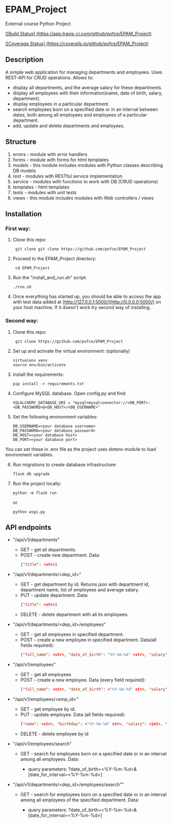 # EPAM_Project
External course Python Project

[![Build Status] (https://app.travis-ci.com/github/pofce/EPAM_Project)](https://app.travis-ci.com/github/pofce/EPAM_Project)

[![Coverage Status] (https://coveralls.io/github/pofce/EPAM_Project)](https://coveralls.io/github/pofce/EPAM_Project)

## Description
A simple web application for managing departments and employees. Uses REST-API
for CRUD operations. Allows to:

- display all departments, and the average salary for these departments.
- display all employees with their information(name, date of birth, salary,
  department).
- display employees in a particular department.
- search employees born on a specified date or in an interval between dates,
  both among all employees and employees of a particular department.
- add, update and delete departments and employees.

## Structure

1) errors - module with error handlers
2) forms - module with forms for html templates
3) models - this module includes modules with Python classes describing DB models
4) rest - modules with RESTful service implementation
5) service - modules with functions to work with DB (CRUD operations)
6) templates - html templates
7) tests - modules with unit tests
8) views - this module includes modules with Web controllers / views

## Installation
### First  way:
1. Clone this repo:

        git clone git clone https://github.com/pofce/EPAM_Project

2. Proceed to the EPAM_Project directory:
 
        cd EPAM_Project

3. Run the "install_and_run.sh" script:
      
       ./run.sh

4. Once everything has started up, you should be able to access the app with test data added at
   [http://127.0.0.1:5000/](http://0.0.0.0:5000/) on your host machine. If it doesn't work try 
   second way of installing.

### Second way:

1. Clone this repo:

        git clone https://github.com/pofce/EPAM_Project
2. Set up and activate the virtual environment: (optionally)
    ```
    virtualenv venv
    source env/bin/activate
    ```
3. Install the requirements:
    ```
    pip install -r requirements.txt
    ```
4. Configure MySQL database. Open config.py and find:
    ```
    SQLALCHEMY_DATABASE_URI = "mysql+mysqlconnector://<DB_PORT>:<DB_PASSWORD>@<DB_HOST>/<DB_USERNAME>"
    ```
5. Set the following environment variables:
    ```
    DB_USERNAME=<your database username>
    DB_PASSWORD=<your database password>
    DB_HOST=<your database host>
    DB_PORT=<your database port>
    ```
You can set these in .env file as the project uses dotenv module to load 
environment variables.

6. Run migrations to create database infrastructure:
    ```
    flask db upgrade
    ```
7. Run the project locally:
    ```
    python -m flask run
    ```
   or
    ```
    python wsgi.py
    ```

## API endpoints

* "/api/v1/departments"
    * GET - get all departments.
    * POST - create new department. Data:
      ```json 
      {"title": <str>}
      ```
    
* "/api/v1/departments/<dep_id>"
    * GET - get department by id. Returns json with department id, department name,
      list of employees and average salary.
    * PUT - update department. Data:
      ```json 
      {"title": <str>}
      ```
    * DELETE - delete department with all its employees.
  

* "/api/v1/departments/<dep_id>/employees"
    * GET - get all employees in specified department.
    * POST - create a new employee in specified department. Data(all fields required):
      ```json
      {"full_name": <str>, "date_of_birth": "%Y-%m-%d" <str>, "salary": <int>}
      ```
      

* "/api/v1/employees"
    * GET - get all employees
    * POST - create a new employee. Data (every field required):
      ```json
      {"full_name": <str>, "date_of_birth": <"%Y-%m-%d" str>, "salary": <int>, "department": <str>}
      ```
      
* "/api/v1/employees/<emp_id>"
    * GET - get employee by id.
    * PUT - update employee. Data (all fields required):
      ```json 
      {"name": <str>, "birthday": <"%Y-%m-%d" str>, "salary": <int>, "dep_id": <int>}
      ```
    * DELETE - delete employee by id  
  

* "/api/v1/employees/search"
    * GET - search for employees born on a specified date or in an
      interval among all employees. Data:
      
       * query parameters: ?date_of_birth=<%Y-%m-%d>&[date_for_interval=<%Y-%m-%d>]


* "/api/v1/departments/<dep_id>/employees/search""
    * GET - search for employees born on a specified date or in an
      interval among all employees of the specified department. Data:
      
      * query parameters: ?date_of_birth=<%Y-%m-%d>&[date_for_interval=<%Y-%m-%d>]
